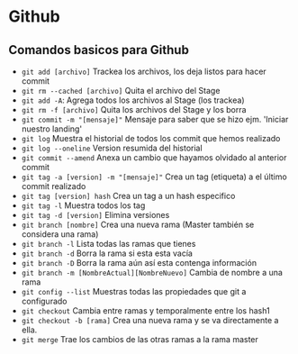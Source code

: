 # Github<!-- omit in toc -->

## Comandos basicos para Github<!-- omit in toc -->

* `git add [archivo]` Trackea los archivos, los deja listos para hacer commit
* `git rm --cached [archivo]` Quita el archivo del Stage
* `git add -A`: 	Agrega todos los archivos al Stage (los trackea)
* `git rm -f [archivo]` Quita los archivos del Stage y los borra
* `git commit -m "[mensaje]"`	Mensaje para saber que se hizo ejm. 'Iniciar nuestro landing'
* `git log`	Muestra el historial de todos los commit que hemos realizado
* `git log --oneline`	Version resumida del historial
* `git commit --amend` Anexa un cambio que hayamos olvidado al anterior commit
* `git tag -a [version] -m "[mensaje]"`	Crea un tag (etiqueta) a el último commit realizado
* `git tag [version] hash` Crea un tag a un hash especifico
* `git tag -l` Muestra todos los tag
* `git tag -d [version]` Elimina versiones
* `git branch [nombre]` Crea una nueva rama (Master también se considera una rama)
* `git branch -l` Lista todas las ramas que tienes
* `git branch -d`	Borra la rama si esta esta vacía
* `git branch -D` Borra la rama aún así esta contenga información
* `git branch -m [NombreActual][NombreNuevo]` Cambia de nombre a una rama
* `git config --list` Muestras todas las propiedades que git a configurado
* `git checkout` Cambia entre ramas y temporalmente entre los hash1
* `git checkout -b [rama]` Crea una nueva rama y se va directamente a ella.
* `git merge` Trae los cambios de las otras ramas a la rama master
